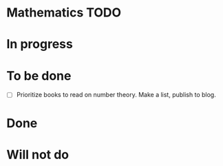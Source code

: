 # Mathematics TODO

# In progress

# To be done

- [ ] Prioritize books to read on number theory. Make a list, publish to blog.

# Done

# Will not do
